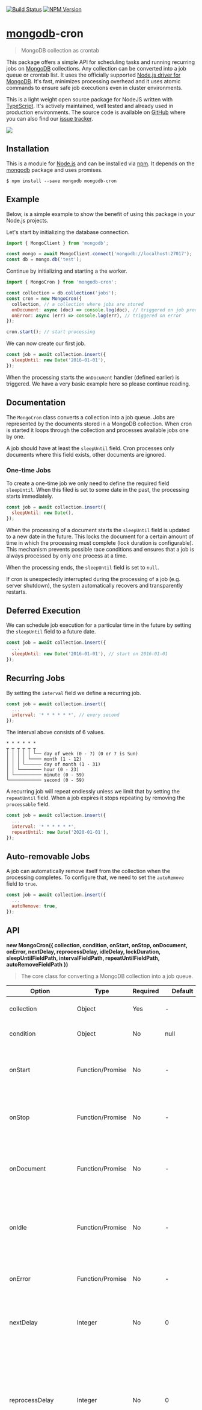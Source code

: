 [![Build Status](https://travis-ci.org/xpepermint/mongodb-cron.svg?branch=master)](https://travis-ci.org/xpepermint/mongodb-cron)&nbsp;[![NPM Version](https://badge.fury.io/js/mongodb-cron.svg)](https://badge.fury.io/js/mongodb-cron)

# [mongodb](https://docs.mongodb.com/ecosystem/drivers/node-js/)-cron

> MongoDB collection as crontab

This package offers a simple API for scheduling tasks and running recurring jobs on [MongoDB](https://www.mongodb.org) collections. Any collection can be converted into a job queue or crontab list. It uses the officially supported [Node.js driver for MongoDB](https://docs.mongodb.com/ecosystem/drivers/node-js/). It's fast, minimizes processing overhead and it uses atomic commands to ensure safe job executions even in cluster environments.

This is a light weight open source package for NodeJS written with [TypeScript](https://www.typescriptlang.org). It's actively maintained, well tested and already used in production environments. The source code is available on [GitHub](https://github.com/xpepermint/mongodb-cron) where you can also find our [issue tracker](https://github.com/xpepermint/mongodb-cron/issues).

<img src="https://github.com/xpepermint/mongodb-cron/raw/master/giphy.gif" />

## Installation

This is a module for [Node.js](http://nodejs.org/) and can be installed via [npm](https://www.npmjs.com). It depends on the [mongodb](https://docs.mongodb.com/ecosystem/drivers/node-js/) package and uses promises.

```
$ npm install --save mongodb mongodb-cron
```

## Example

Below, is a simple example to show the benefit of using this package in your Node.js projects. 

Let's start by initializing the database connection.

```js
import { MongoClient } from 'mongodb';

const mongo = await MongoClient.connect('mongodb://localhost:27017');
const db = mongo.db('test');
```

Continue by initializing and starting a the worker.

```js
import { MongoCron } from 'mongodb-cron';

const collection = db.collection('jobs');
const cron = new MongoCron({
  collection, // a collection where jobs are stored
  onDocument: async (doc) => console.log(doc), // triggered on job processing
  onError: async (err) => console.log(err), // triggered on error
});

cron.start(); // start processing
```

We can now create our first job.

```js
const job = await collection.insert({
  sleepUntil: new Date('2016-01-01'),
});
```

When the processing starts the `onDocument` handler (defined earlier) is triggered. We have a very basic example here so please continue reading.

## Documentation

The `MongoCron` class converts a collection into a job queue. Jobs are represented by the documents stored in a MongoDB collection. When cron is started it loops through the collection and processes available jobs one by one.

A job should have at least the `sleepUntil` field. Cron processes only documents where this field exists, other documents are ignored.

### One-time Jobs

To create a one-time job we only need to define the required field `sleepUntil`. When this filed is set to some date in the past, the processing starts immediately.

```js
const job = await collection.insert({
  sleepUntil: new Date(),
});
```

When the processing of a document starts the `sleepUntil` field is updated to a new date in the future. This locks the document for a certain amount of time in which the processing must complete (lock duration is configurable). This mechanism prevents possible race conditions and ensures that a job is always processed by only one process at a time.

When the processing ends, the `sleepUntil` field is set to `null`.

If cron is unexpectedly interrupted during the processing of a job (e.g. server shutdown), the system automatically recovers and transparently restarts.

## Deferred Execution

We can schedule job execution for a particular time in the future by setting the `sleepUntil` field to a future date.

```js
const job = await collection.insert({
  ...
  sleepUntil: new Date('2016-01-01'), // start on 2016-01-01
});
```

## Recurring Jobs

By setting the `interval` field we define a recurring job.

```js
const job = await collection.insert({
  ...
  interval: '* * * * * *', // every second
});
```

The interval above consists of 6 values.

```
* * * * * *
┬ ┬ ┬ ┬ ┬ ┬
│ │ │ │ │ └── day of week (0 - 7) (0 or 7 is Sun)
│ │ │ │ └──── month (1 - 12)
│ │ │ └────── day of month (1 - 31)
│ │ └──────── hour (0 - 23)
│ └────────── minute (0 - 59)
└──────────── second (0 - 59)
```

A recurring job will repeat endlessly unless we limit that by setting the `repeatUntil` field. When a job expires it stops repeating by removing the `processable` field.

```js
const job = await collection.insert({
  ...
  interval: '* * * * * *',
  repeatUntil: new Date('2020-01-01'),
});
```

## Auto-removable Jobs

A job can automatically remove itself from the collection when the processing completes. To configure that, we need to set the `autoRemove` field to `true`.

```js
const job = await collection.insert({
  ...
  autoRemove: true,
});
```

## API

**new MongoCron({ collection, condition, onStart, onStop, onDocument, onError, nextDelay, reprocessDelay, idleDelay, lockDuration, sleepUntilFieldPath, intervalFieldPath, repeatUntilFieldPath, autoRemoveFieldPath })**
> The core class for converting a MongoDB collection into a job queue.

| Option | Type | Required | Default | Description
|--------|------|----------|---------|------------
| collection | Object | Yes | - | MongoDB collection object.
| condition | Object | No | null | Additional query condition.
| onStart | Function/Promise | No | - | A method which is triggered when the cron is started.
| onStop | Function/Promise | No | - | A method which is triggered when the cron is stopped.
| onDocument | Function/Promise | No | - | A method which is triggered when a document should be processed.
| onIdle | Function/Promise | No | - | A method which is triggered when all jobs in a collection have been processed.
| onError | Function/Promise | No | - | A method which is triggered in case of an error.
| nextDelay | Integer | No | 0 | A variable which tells how fast the next job can be processed.
| reprocessDelay | Integer | No | 0 | A variable which tells how many milliseconds the worker should wait before processing the same job again in case the job is a recurring job.
| idleDelay | Integer | No | 0 | A variable which tells how many milliseconds the worker should wait before checking for new jobs after all jobs has been processed.
| lockDuration | Integer | No | 600000 | A number of milliseconds for which each job gets locked for (we have to make sure that the job completes in that time frame).
| sleepUntilFieldPath | String | No | sleepUntil | The `sleepUntil` field path.
| intervalFieldPath | String | No | interval | The `interval` field path.
| repeatUntilFieldPath | String | No | repeatUntil | The `repeatUntil` field path.
| autoRemoveFieldPath | String | No | autoRemove | The `autoRemove` field path.

```js
import { MongoClient } from 'mongodb';

const mongo = await MongoClient.connect('mongodb://localhost:27017/test');

const cron = new MongoCron({
  collection: db.collection('jobs'),
  onStart: async () => {},
  onStop: async () => {},
  onDocument: async (doc) => {},
  onIdle: async (doc) => {},
  onError: async (err) => {},
  nextDelay: 1000,
  reprocessDelay: 1000,
  idleDelay: 10000,
  lockDuration: 600000,
  sleepUntilFieldPath: 'cron.sleepUntil',
  intervalFieldPath: 'cron.interval',
  repeatUntilFieldPath: 'cron.repeatUntil',
  autoRemoveFieldPath: 'cron.autoRemove',
});
```

**cron.start()**:Promise
> Starts the cron processor.

**cron.stop()**:Promise
> Stops the cron processor.

**cron.isRunning()**:Boolean
> Returns true if the cron is started.

**cron.isProcessing()**:Boolean
> Returns true if cron is processing a document.

**cron.isIdle()**:Boolean
> Returns true if the cron is in idle state.

## Processing Speed

Processing speed can be reduced when more and more documents are added into the collection. We can maintain the speed by creating indexes.

```js
await collection.createIndex({
  sleepUntil: 1, // the `sleepUntil` field path, set by the sleepUntilFieldPath
}, {
  sparse: true,
});
```

Don't forget to adjust the index definition when using your custom query `condition`.

## Best Practice

* Make your jobs idempotent and transactional. [Idempotency](https://en.wikipedia.org/wiki/Idempotence) means that your job can safely execute multiple times.
* Run this package in cluster mode. Design your jobs in a way that you can run lots of them in parallel.

## Licence

```
Copyright (c) 2016 Kristijan Sedlak <xpepermint@gmail.com>

Permission is hereby granted, free of charge, to any person obtaining a copy
of this software and associated documentation files (the "Software"), to deal
in the Software without restriction, including without limitation the rights
to use, copy, modify, merge, publish, distribute, sublicense, and/or sell
copies of the Software, and to permit persons to whom the Software is
furnished to do so, subject to the following conditions:

The above copyright notice and this permission notice shall be included in
all copies or substantial portions of the Software.

THE SOFTWARE IS PROVIDED "AS IS", WITHOUT WARRANTY OF ANY KIND, EXPRESS OR
IMPLIED, INCLUDING BUT NOT LIMITED TO THE WARRANTIES OF MERCHANTABILITY,
FITNESS FOR A PARTICULAR PURPOSE AND NONINFRINGEMENT. IN NO EVENT SHALL THE
AUTHORS OR COPYRIGHT HOLDERS BE LIABLE FOR ANY CLAIM, DAMAGES OR OTHER
LIABILITY, WHETHER IN AN ACTION OF CONTRACT, TORT OR OTHERWISE, ARISING FROM,
OUT OF OR IN CONNECTION WITH THE SOFTWARE OR THE USE OR OTHER DEALINGS IN
THE SOFTWARE.
```
